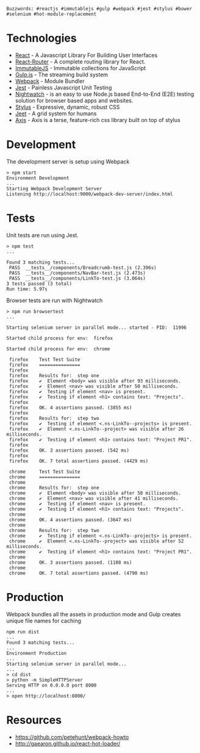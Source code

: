`Buzzwords: #reactjs #immutablejs #gulp #webpack #jest #stylus #bower #selenium #hot-module-replacement`

Technologies
=

- [React](http://facebook.github.io/react/) - A Javascript Library For Building User Interfaces
- [React-Router](https://github.com/rackt/react-router) - A complete routing library for React.
- [ImmutableJS](http://facebook.github.io/immutable-js/) - Immutable collections for JavaScript
- [Gulp.js](http://gulpjs.com/) - The streaming build system
- [Webpack](http://webpack.github.io/) - Module Bundler
- [Jest](http://facebook.github.io/jest/) - Painless Javascript Unit Testing
- [Nightwatch](http://nightwatchjs.org/) - is an easy to use Node.js based End-to-End (E2E) testing solution for browser based apps and websites.
- [Stylus](http://learnboost.github.io/stylus/) - Expressive, dynamic, robust CSS
- [Jeet](http://jeet.gs/) - A grid system for humans
- [Axis](https://github.com/jenius/axis) - Axis is a terse, feature-rich css library built on top of stylus

Development
=

The development server is setup using Webpack

```
> npm start
Environment Development
...
Starting Webpack Development Server
Listening http://localhost:9000/webpack-dev-server/index.html
```
Tests
=

Unit tests are run using Jest.

```
> npm test
...

Found 3 matching tests...
 PASS  __tests__/components/Breadcrumb-test.js (2.396s)
 PASS  __tests__/components/NavBar-test.js (2.473s)
 PASS  __tests__/components/LinkTo-test.js (3.064s)
3 tests passed (3 total)
Run time: 5.97s
```

Browser tests are run with Nightwatch

```
> npm run browsertest
...

Starting selenium server in parallel mode... started - PID:  11996

Started child process for env:  firefox

Started child process for env:  chrome

 firefox 	Test Test Suite
 firefox 	===============
 firefox
 firefox 	Results for:  step one
 firefox 	✔  Element <body> was visible after 93 milliseconds.
 firefox 	✔  Element <nav> was visible after 50 milliseconds.
 firefox 	✔  Testing if element <nav> is present.
 firefox 	✔  Testing if element <h1> contains text: "Projects".
 firefox
 firefox 	OK. 4 assertions passed. (3855 ms)
 firefox
 firefox 	Results for:  step two
 firefox 	✔  Testing if element <.ns-LinkTo--projects> is present.
 firefox 	✔  Element <.ns-LinkTo--project> was visible after 26 milliseconds.
 firefox 	✔  Testing if element <h1> contains text: "Project PR1".
 firefox
 firefox 	OK. 3 assertions passed. (542 ms)
 firefox
 firefox 	OK. 7 total assertions passed. (4429 ms)

 chrome 	Test Test Suite
 chrome 	===============
 chrome
 chrome 	Results for:  step one
 chrome 	✔  Element <body> was visible after 58 milliseconds.
 chrome 	✔  Element <nav> was visible after 41 milliseconds.
 chrome 	✔  Testing if element <nav> is present.
 chrome 	✔  Testing if element <h1> contains text: "Projects".
 chrome
 chrome 	OK. 4 assertions passed. (3647 ms)
 chrome
 chrome 	Results for:  step two
 chrome 	✔  Testing if element <.ns-LinkTo--projects> is present.
 chrome 	✔  Element <.ns-LinkTo--project> was visible after 52 milliseconds.
 chrome 	✔  Testing if element <h1> contains text: "Project PR1".
 chrome
 chrome 	OK. 3 assertions passed. (1108 ms)
 chrome
 chrome 	OK. 7 total assertions passed. (4790 ms)
```

Production
=

Webpack bundles all the assets in production mode and Gulp creates unique file names for caching

```
npm run dist
...
Found 3 matching tests...
...
Environment Production
...
Starting selenium server in parallel mode...
...
> cd dist
> python -m SimpleHTTPServer
Serving HTTP on 0.0.0.0 port 8000
...
> open http://localhost:8000/
```

Resources
=

- https://github.com/petehunt/webpack-howto
- http://gaearon.github.io/react-hot-loader/
